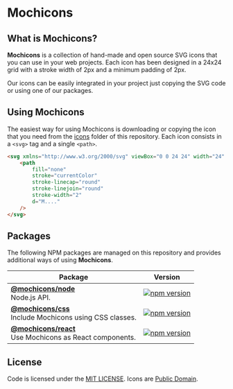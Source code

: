 # Mochicons

## What is Mochicons?

**Mochicons** is a collection of hand-made and open source SVG icons that you can use in your web projects. Each icon has been designed in a 24x24 grid with a stroke width of 2px and a minimum padding of 2px.

Our icons can be easily integrated in your project just copying the SVG code or using one of our packages.

## Using Mochicons

The easiest way for using Mochicons is downloading or copying the icon that you need from the [icons](/icons) folder of this repository. Each icon consists in a `<svg>` tag and a single `<path>`.

```html
<svg xmlns="http://www.w3.org/2000/svg" viewBox="0 0 24 24" width="24" height="24">
    <path
        fill="none"
        stroke="currentColor"
        stroke-linecap="round"
        stroke-linejoin="round"
        stroke-width="2"
        d="M...."
    />
</svg>
```

## Packages

The following NPM packages are managed on this repository and provides additional ways of using **Mochicons**.

| Package | Version |
| ------- | ------- |
| **[@mochicons/node](/packages/node)** <br />Node.js API. | [![npm version](https://img.shields.io/npm/v/@mochicons/node.svg)](https://www.npmjs.org/package/@mochicons/node) |
| **[@mochicons/css](/packages/css)** <br />Include Mochicons using CSS classes. | [![npm version](https://img.shields.io/npm/v/@mochicons/css.svg)](https://www.npmjs.org/package/@mochicons/css) |
| **[@mochicons/react](/packages/react)** <br />Use Mochicons as React components. | [![npm version](https://img.shields.io/npm/v/@mochicons/react.svg)](https://www.npmjs.org/package/@mochicons/react) |

## License

Code is licensed under the [MIT LICENSE](LICENSE). Icons are [Public Domain](https://creativecommons.org/publicdomain/zero/1.0/).
